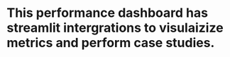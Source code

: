 # This performance dashboard has streamlit intergrations to visulaizize metrics and perform case studies.